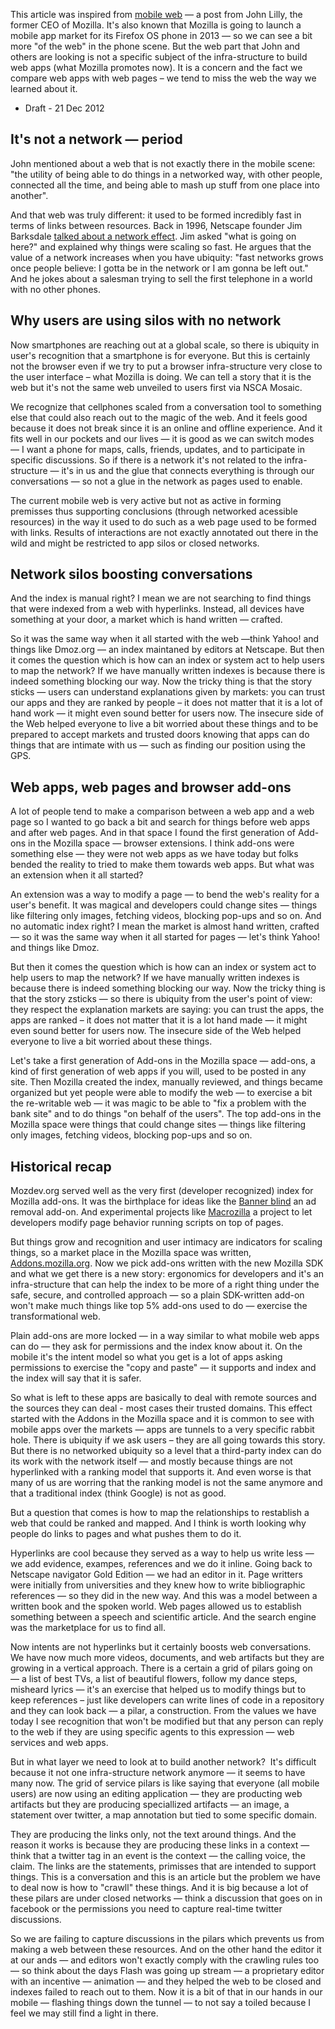 This article was inspired from [mobile web](http://lilly.tumblr.com/post/38236111289/the-mobile-web) — a post from John Lilly, the former CEO of Mozilla. It's also known that Mozilla is going to launch a mobile app market for its Firefox OS phone in 2013 — so we can see a bit more "of the web" in the phone scene. But the web part that John and others are looking is not a specific subject of the infra-structure to build web apps (what Mozilla promotes now). It is a concern and the fact we compare web apps with web pages – we tend to miss the web the way we learned about it.  

* Draft - 21 Dec 2012

## It's not a network — period

John mentioned about a web that is not exactly there in the mobile scene: "the utility of being able to do things in a networked way, with other people, connected all the time, and being able to mash up stuff from one place into another".

And that web was truly different: it used to be formed incredibly fast in terms of links between resources. Back in 1996, Netscape founder Jim Barksdale [talked about a network effect](http://www.youtube.com/watch?v=wgufqTgsPsI). Jim asked "what is going on here?" and explained why things were scaling so fast. He argues that the value of a network increases when you have ubiquity: "fast networks grows once people believe: I gotta be in the network or I am gonna be left out." And he jokes about a salesman trying to sell the first telephone in a world with no other phones. 

## Why users are using silos with no network 

Now smartphones are reaching out at a global scale, so there is ubiquity in user's recognition that a smartphone is for everyone. But this is certainly not the browser even if we try to put a browser infra-structure very close to the user interface – what Mozilla is doing. We can tell a story that it is the web but it's not the same web unveiled to users first via NSCA Mosaic.  

We recognize that cellphones scaled from a conversation tool to something else that could also reach out to the magic of the web. And it feels good because it does not break since it is an online and offline experience. And it fits well in our pockets and our lives — it is good as we can switch modes — I want a phone for maps, calls, friends, updates, and to participate in specific discussions. So if there is a network it's not related to the infra-structure — it's in us and the glue that connects everything is through our conversations — so not a glue in the network as pages used to enable.

The current mobile web is very active but not as active in forming premisses thus supporting conclusions (through networked acessible resources) in the way it used to do such as a web page used to be formed with links. Results of interactions are not exactly annotated out there in the wild and might be restricted to app silos or closed networks.  

## Network silos boosting conversations

And the index is manual right? I mean we are not searching to find things that were indexed from a web with hyperlinks. Instead, all devices have something at your door, a market which is hand written — crafted. 

So it was the same way when it all started with the web —think Yahoo! and things like Dmoz.org — an index maintaned by editors at Netscape. But then it comes the question which is how can an index or system act to help users to map the network? If we have manually written indexes is because there is indeed something blocking our way. Now the tricky thing is that the story sticks — users can understand explanations given by markets: you can trust our apps and they are ranked by people – it does not matter that it is a lot of hand work  — it might even sound better for users now. The insecure side of the Web helped everyone to live a bit worried about these things and to be prepared to accept markets and trusted doors knowing that apps can do things that are intimate with us — such as finding our position using the GPS. 

## Web apps, web pages and browser add-ons

A lot of people tend to make a comparison between a web app and a web page so I wanted to go back a bit and search for things before web apps and after web pages. And in that space I found the first generation of Add-ons in the Mozilla space — browser extensions. I think add-ons were something else — they were not web apps as we have today but folks bended the reality to tried to make them towards web apps. But what was an extension when it all started? 

An extension was a way to modify a page — to bend the web's reality for a user's benefit. It was magical and developers could change sites — things like filtering only images, fetching videos, blocking pop-ups and so on. And no automatic index right? I mean the market is almost hand written, crafted — so it was the same way when it all started for pages — let's think Yahoo! and things like Dmoz.

But then it comes the question which is how can an index or system act to help users to map the network? If we have manually written indexes is because there is indeed something blocking our way. Now the tricky thing is that the story zsticks — so there is ubiquity from the user's point of view: they respect the explanation markets are saying: you can trust the apps, the apps are ranked – it does not matter that it is a lot hand made — it might even sound better for users now. The insecure side of the Web helped everyone to live a bit worried about these things. 

Let's take a first generation of Add-ons in the Mozilla space — add-ons, a kind of first generation of web apps if you will, used to be posted in any site. Then Mozilla created the index, manually reviewed, and things became organized but yet people were able to modify the web — to exercise a bit the re-writable web — it was magic to be able to "fix a problem with the bank site" and to do things "on behalf of the users". The top add-ons in the Mozilla space were things that could change sites — things like filtering only images, fetching videos, blocking pop-ups and so on. 

## Historical recap

Mozdev.org served well as the very first (developer recognized) index for Mozilla add-ons. It was the birthplace for ideas like the [Banner blind](http://bannerblind.mozdev.org/) an ad removal add-on. And experimental projects like [Macrozilla](http://macrozilla.mozdev.org/) a project to let developers modify page behavior running scripts on top of pages. 

But things grow and recognition and user intimacy are indicators for scaling things, so a market place in the Mozilla space was written, [Addons.mozilla.org](http://addons.mozilla.org). Now we pick add-ons written with the new Mozilla SDK and what we get there is a new story: ergonomics for developers and it's an infra-structure that can help the index to be more of a right thing under the safe, secure, and controlled approach — so a plain SDK-written add-on won't make much things like top 5% add-ons used to do — exercise the transformational web. 

Plain add-ons are more locked — in a way similar to what mobile web apps can do — they ask for permissions and the index know about it. On the mobile it's the intent model so what you get is a lot of apps asking permissions to exercise the "copy and paste" — it supports and index and the index will say that it is safer. 

So what is left to these apps are basically to deal with remote sources and the sources they can deal - most cases their trusted domains. This effect started with the Addons in the Mozilla space and it is common to see with mobile apps over the markets — apps are tunnels to a very specific rabbit hole. There is ubiquity if we ask users – they are all going towards this story. But there is no networked ubiquity so a level that a third-party index can do its work with the network itself — and mostly because things are not hyperlinked with a ranking model that supports it. And even worse is that many of us are worring that the ranking model is not the same anymore and that a traditional index (think Google) is not as good.

But a question that comes is how to map the relationships to restablish a web that could be ranked and mapped. And I think is worth looking why people do links to pages and what pushes them to do it. 

Hyperlinks are cool because they served as a way to help us write less — we add evidence, exampes, references and we do it inline. Going back to Netscape navigator Gold Edition — we had an editor in it. Page writters were initially from universities and they knew how to write bibliographic references — so they did in the new way. And this was a model between a written book and the spoken world. Web pages allowed us to establish something between a speech and scientific article. And the search engine was the marketplace for us to find all. 

Now intents are not hyperlinks but it certainly boosts web conversations. We have now much more videos, documents, and web artifacts but they are growing in a vertical approach. There is a certain a grid of pilars going on — a list of best TVs, a list of beautiful flowers, follow my dance steps, misheard lyrics — it's an exercise that helped us to modify things but to keep references – just like developers can write lines of code in a repository and they can look back — a pilar, a construction. From the values we have today I see recognition that won't be modified but that any person can reply to the web if they are using specific agents to this expression — web services and web apps. 

But in what layer we need to look at to build another network?  It's difficult because it not one infra-structure network anymore — it seems to have many now. The grid of service pilars is like saying that everyone (all mobile users) are now using an editing application — they are producting web artifacts but they are producing speciallized artifacts — an image, a statement over twitter, a map annotation but tied to some specific domain. 

They are producing the links only, not the text around things. And the reason it works is because they are producing these links in a context — think that a twitter tag in an event is the context — the calling voice, the claim. The links are the statements, primisses that are intended to support things. This is a conversation and this is an article but the problem we have to deal now is how to "crawll" these things. And it is big because a lot of these pilars are under closed networks — think a discussion that goes on in facebook or the permissions you need to capture real-time twitter discussions. 

So we are failing to capture discussions in the pilars which prevents us from making a web between these resources. And on the other hand the editor it at our ands — and editors won't exactly comply with the crawling rules too — so think about the days Flash was going up stream — a proprietary editor with an incentive — animation — and they helped the web to be closed and indexes failed to reach out to them. Now it is a bit of that in our hands in our mobile — flashing things down the tunnel — to not say a toiled because I feel we may still find a light in there. 

